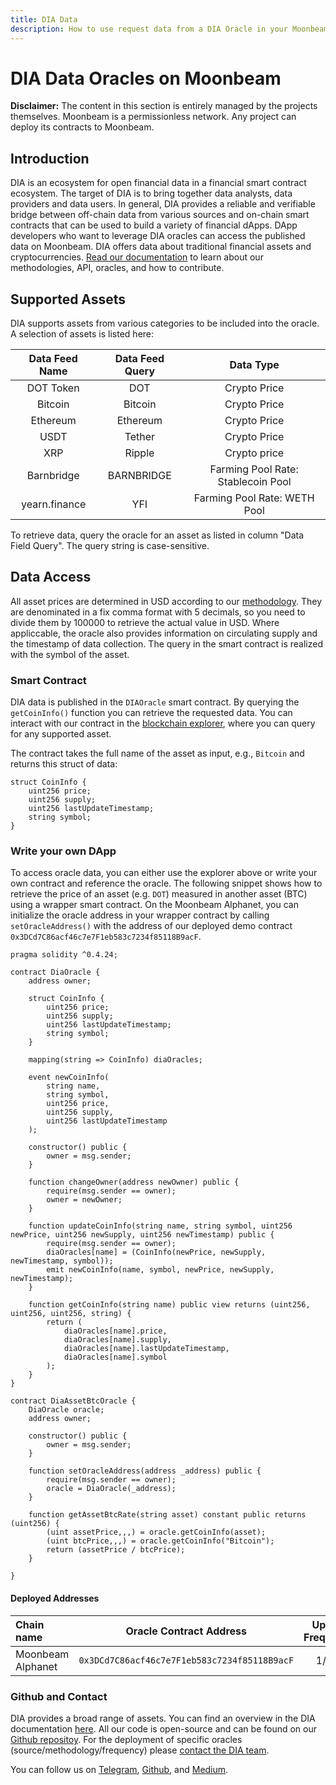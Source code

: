 ```yaml
---
title: DIA Data
description: How to use request data from a DIA Oracle in your Moonbeam Ethereum Dapp using smart contracts
---
```


# DIA Data Oracles on Moonbeam

**Disclaimer:** The content in this section is entirely managed by the projects themselves. Moonbeam is a permissionless network. Any project can deploy its contracts to Moonbeam. 

## Introduction

DIA is an ecosystem for open financial data in a financial smart contract ecosystem.
The target of DIA is to bring together data analysts, data providers and data users.
In general, DIA provides a reliable and verifiable bridge between off-chain data from various sources and on-chain smart contracts that can be used to build a variety of financial dApps. 
DApp developers who want to leverage DIA oracles can access the published data on Moonbeam.
DIA offers data about traditional financial assets and cryptocurrencies.
[Read our documentation](https://docs.diadata.org) to learn about our methodologies, API, oracles, and how to contribute.

## Supported Assets

DIA supports assets from various categories to be included into the oracle. A selection of assets is listed here:

Data Feed Name  |   Data Feed Query           | Data Type                           |
| :-----------: | :-------------------------: | :---------------------------------: |
| DOT Token     |   DOT                       |  Crypto Price                       |
| Bitcoin       |   Bitcoin                   |  Crypto Price                       |
| Ethereum      |   Ethereum                  |  Crypto Price                       |
| USDT          |   Tether                    |  Crypto Price                       |
| XRP           |   Ripple                    |  Crypto price                       |
| Barnbridge    |   BARNBRIDGE                |  Farming Pool Rate: Stablecoin Pool |
| yearn.finance |   YFI                       |  Farming Pool Rate: WETH Pool       |

To retrieve data, query the oracle for an asset as listed in column "Data Field Query".
The query string is case-sensitive.

## Data Access

All asset prices are determined in USD according to our [methodology](https://docs.diadata.org/documentation/methodology).
They are denominated in a fix comma format with 5 decimals, so you need to divide them by 100000 to retrieve the actual value in USD.
Where appliccable, the oracle also provides information on circulating supply and the timestamp of data collection.
The query in the smart contract is realized with the symbol of the asset.

### Smart Contract

DIA data is published in the `DIAOracle` smart contract.
By querying the `getCoinInfo()` function you can retrieve the requested data.
You can interact with our contract in the [blockchain explorer](https://moonbase-blockscout.testnet.moonbeam.network/address/0x3DCd7C86acf46c7e7F1eb583c7234f85118B9acF/), where you can query for any supported asset.

The contract takes the full name of the asset as input, e.g., `Bitcoin` and returns this struct of data:

```
struct CoinInfo {
	uint256 price;
	uint256 supply;
	uint256 lastUpdateTimestamp;
	string symbol;
}
```

### Write your own DApp

To access oracle data, you can either use the explorer above or write your own contract and reference the oracle.
The following snippet shows how to retrieve the price of an asset (e.g. `DOT`) measured in another asset (BTC) using a wrapper smart contract.
On the Moonbeam Alphanet, you can initialize the oracle address in your wrapper contract by calling `setOracleAddress()` with the address of our deployed demo contract `0x3DCd7C86acf46c7e7F1eb583c7234f85118B9acF`.

```
pragma solidity ^0.4.24;

contract DiaOracle {
	address owner;

	struct CoinInfo {
		uint256 price;
		uint256 supply;
		uint256 lastUpdateTimestamp;
		string symbol;
	}

	mapping(string => CoinInfo) diaOracles;

	event newCoinInfo(
		string name,
		string symbol,
		uint256 price,
		uint256 supply,
		uint256 lastUpdateTimestamp
	);

	constructor() public {
		owner = msg.sender;
	}

	function changeOwner(address newOwner) public {
		require(msg.sender == owner);
		owner = newOwner;
	}

	function updateCoinInfo(string name, string symbol, uint256 newPrice, uint256 newSupply, uint256 newTimestamp) public {
		require(msg.sender == owner);
		diaOracles[name] = (CoinInfo(newPrice, newSupply, newTimestamp, symbol));
		emit newCoinInfo(name, symbol, newPrice, newSupply, newTimestamp);
	}

	function getCoinInfo(string name) public view returns (uint256, uint256, uint256, string) {
		return (
			diaOracles[name].price,
			diaOracles[name].supply,
			diaOracles[name].lastUpdateTimestamp,
			diaOracles[name].symbol
		);
	}
}

contract DiaAssetBtcOracle {
	DiaOracle oracle;
	address owner;
    
	constructor() public {
		owner = msg.sender;
	}
    
	function setOracleAddress(address _address) public {
		require(msg.sender == owner);
		oracle = DiaOracle(_address);
	}
    
	function getAssetBtcRate(string asset) constant public returns (uint256) {
		(uint assetPrice,,,) = oracle.getCoinInfo(asset);
		(uint btcPrice,,,) = oracle.getCoinInfo("Bitcoin");
		return (assetPrice / btcPrice);
	}
    
}
```

#### Deployed Addresses

| Chain name    |        Oracle Contract Address          | Update Frequency |
| :------------ | :------------------------------------------: | :----------: |
| Moonbeam Alphanet | `0x3DCd7C86acf46c7e7F1eb583c7234f85118B9acF` |    1/day    |

### Github and Contact

DIA provides a broad range of assets. You can find an overview in the DIA documentation [here](https://docs.diadata.org/documentation/oracle-documentation).
All our code is open-source and can be found on our [Github repositoy](https://github.com/diadata-org/diadata).
For the deployment of specific oracles (source/methodology/frequency) please [contact the DIA team](mailto:bd@diadata.org).

You can follow us on [Telegram](https://t.me/DIAdata_org), [Github](https://github.com/diadata-org), and [Medium](https://medium.com/@diadata_org).

